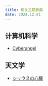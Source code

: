 ```yaml
---
title: 相关主题歌曲
date: 2024.12.01
---
```

## 计算机科学

- [Cyberangel](/歌词/Cyberangel/)

## 天文学

- [シリウスの心臓](/歌词/シリウスの心臓/)
